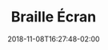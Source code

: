---
title: "Braille Écran"
date: 2018-11-08T16:27:48-02:00
draft: false
#subtitle: "Touch the digital world"

header_image: "images/shield.png"
header_small: false
header_filter: false
---